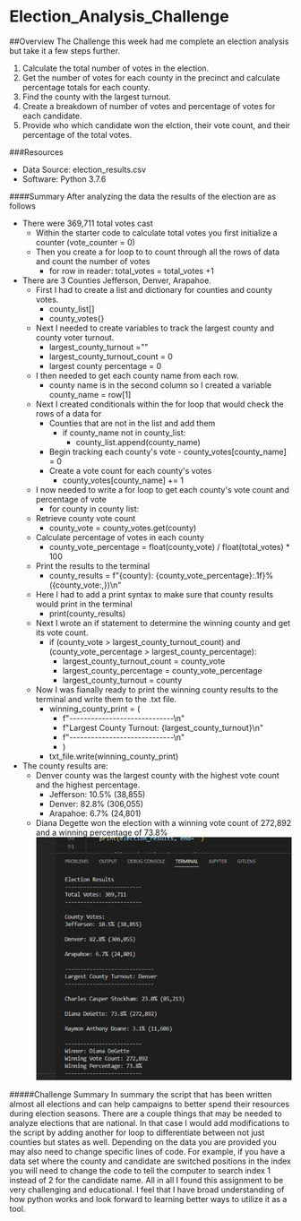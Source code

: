 # Election_Analysis_Challenge

##Overview
The Challenge this week had me complete an election analysis but take it a few steps further.
1. Calculate the total number of votes in the election.
2. Get the number of votes for each county in the precinct and calculate percentage totals for each county.
3. Find the county with the largest turnout.
4. Create a breakdown of number of votes and percentage of votes for each candidate.
5. Provide who which candidate won the elction, their vote count, and their percentage of the total votes.

###Resources
- Data Source: election_results.csv
- Software: Python 3.7.6

####Summary
After analyzing the data the results of the election are as follows
- There were 369,711 total votes cast
  - Within the starter code to calculate total votes you first initialize a counter (vote_counter = 0)
  - Then you create a for loop to to count through all the rows of data and count the number of votes
    - for row in reader:
       total_votes = total_votes +1
- There are 3 Counties Jefferson, Denver, Arapahoe.
  - First I had to create a list and dictionary for counties and county votes.
    - county_list[] 
    - county_votes{}
  - Next I needed to create variables to track the largest county and county voter turnout.
    - largest_county_turnout =""
    - largest_county_turnout_count = 0
    - largest county percentage = 0
  - I then needed to get each county name from each row.
    - county name is in the second column so I created a variable county_name = row[1]
  - Next I created conditionals within the for loop that would check the rows of a data for
    - Counties that are not in the list and add them
      - if county_name not in county_list:
          - county_list.append(county_name)
    - Begin tracking each county's vote
          - county_votes[county_name] = 0
    - Create a vote count for each county's votes
      - county_votes[county_name] += 1
  - I now needed to write a for loop to get each county's vote count and percentage of vote
    - for county in county list:
   - Retrieve county vote count
      - county_vote = county_votes.get(county)
   - Calculate percentage of votes in each county
      - county_vote_percentage = float(county_vote) / float(total_votes) * 100
   - Print the results to the terminal
      - county_results = f"{county}: {county_vote_percentage}:.1f}% ({county_vote:,})\n"
   - Here I had to add a print syntax to make sure that county results would print in the terminal
      - print(county_results)
   - Next I wrote an if statement to determine the winning county and get its vote count.
      - if (county_vote > largest_county_turnout_count) and (county_vote_percentage > largest_county_percentage):
        - largest_county_turnout_count = county_vote
        - largest_county_percentage = county_vote_percentage
        - largest_county_turnout = county
  - Now I was fianally ready to print the winning county results to the terminal and write them to the .txt file.
    - winning_county_print = (
       - f"-----------------------------\n"
       - f"Largest County Turnout: {largest_county_turnout}\n"
       - f"-----------------------------\n"
       - )
    - txt_file.write(winning_county_print)
- The county results are:
  - Denver county was the largest county with the highest vote count and the highest percentage.
    - Jefferson: 10.5% (38,855)
    - Denver: 82.8% (306,055)
    - Arapahoe: 6.7% (24,801)
  - Diana Degette won the election with a winning vote count of 272,892 and a winning percentage of 73.8%
![Election_Results_Printed_Terminal.png](https://github.com/mselover21/Election_Analysis/blob/main/Election_Results_Printed_Terminal.PNG)
 
#####Challenge Summary
In summary the script that has been written almost all elections and can help campaigns to better spend their resources during election seasons. There are a couple things that may be needed to analyze elections that are national. In that case I would add modifications to the script by adding another for loop to differentiate between not just counties but states as well. Depending on the data you are provided you may also need to change specific lines of code. For example, if you have a data set where the county and candidate are switched positions in the index you will need to change the code to tell the computer to search index 1 instead of 2 for the candidate name. All in all I found this assignment to be very challenging and educational. I feel that I have broad understanding of how python works and look forward to learning better ways to utilize it as a tool.

